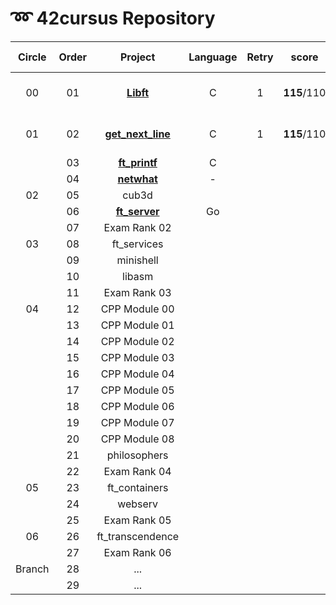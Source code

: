 # ➿ 42cursus Repository

| Circle | Order |                    Project                    | Language | Retry |    score    |  Ended Date  |
| :----: | :---: | :-------------------------------------------: | :------: | :---: | :---------: | :----------: |
|   00   |  01   |         **[Libft](./Circle00/Libft)**         |    C     |   1   | **115**/110 | 2020. 04. 18 |
|   01   |  02   | **[get_next_line](./Circle01/get_next_line)** |    C     |   1   | **115**/110 | 2020. 06. 20 |
|        |  03   |     **[ft_printf](./Circle01/ft_printf)**     |    C     |       |             |              |
|        |  04   |       **[netwhat](./Circle01/netwhat)**       |    -     |       |             |              |
|   02   |  05   |                     cub3d                     |          |       |             |              |
|        |  06   |    **[ft_server](./Circle02/ft_server/)**     |    Go    |       |             |              |
|        |  07   |                 Exam Rank 02                  |          |       |             |              |
|   03   |  08   |                  ft_services                  |          |       |             |              |
|        |  09   |                   minishell                   |          |       |             |              |
|        |  10   |                    libasm                     |          |       |             |              |
|        |  11   |                 Exam Rank 03                  |          |       |             |              |
|   04   |  12   |                 CPP Module 00                 |          |       |             |              |
|        |  13   |                 CPP Module 01                 |          |       |             |              |
|        |  14   |                 CPP Module 02                 |          |       |             |              |
|        |  15   |                 CPP Module 03                 |          |       |             |              |
|        |  16   |                 CPP Module 04                 |          |       |             |              |
|        |  17   |                 CPP Module 05                 |          |       |             |              |
|        |  18   |                 CPP Module 06                 |          |       |             |              |
|        |  19   |                 CPP Module 07                 |          |       |             |              |
|        |  20   |                 CPP Module 08                 |          |       |             |              |
|        |  21   |                 philosophers                  |          |       |             |              |
|        |  22   |                 Exam Rank 04                  |          |       |             |              |
|   05   |  23   |                 ft_containers                 |          |       |             |              |
|        |  24   |                    webserv                    |          |       |             |              |
|        |  25   |                 Exam Rank 05                  |          |       |             |              |
|   06   |  26   |               ft_transcendence                |          |       |             |              |
|        |  27   |                 Exam Rank 06                  |          |       |             |              |
| Branch |  28   |                      ...                      |          |       |             |              |
|        |  29   |                      ...                      |          |       |             |              |

